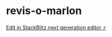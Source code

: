 # revis-o-marlon

[Edit in StackBlitz next generation editor ⚡️](https://stackblitz.com/~/github.com/willyanelima/revis-o-marlon)